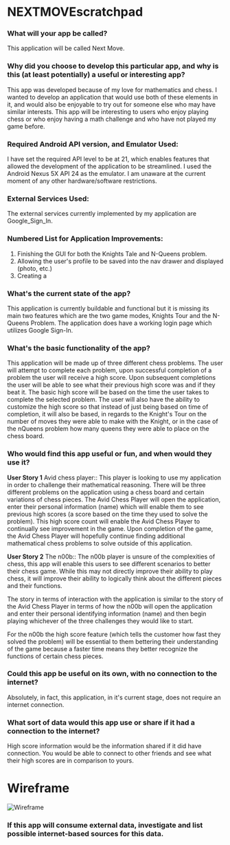 # NEXTMOVEscratchpad

### What will your app be called?

This application will be called Next Move.

### Why did you choose to develop this particular app, and why is this (at least potentially) a useful or interesting app?

This app was developed because of my love for mathematics and chess. I wanted to develop an application that would use both of these elements in it, and would also be enjoyable to try out for someone else who may have similar interests. This app will be interesting to users who enjoy playing chess or who enjoy having a math challenge and who have not played my game before. 

### Required Android API version, and Emulator Used:

I have set the required API level to be at 21, which enables features that allowed the development of the application to be streamlined. I used the Android Nexus 5X API 24 as the emulator. I am unaware at the current moment of any other hardware/software restrictions. 

### External Services Used:

The external services currently implemented by my application are Google_Sign_In. 

### Numbered List for Application Improvements:

1. Finishing the GUI for both the Knights Tale and N-Queens problem.
2. Allowing the user's profile to be saved into the nav drawer and displayed (photo, etc.)
3. Creating a 


### What's the current state of the app?

This application is currently buildable and functional but it is missing its main two features which are the two game modes, Knights Tour and the N-Queens Problem. The application does have a working login page which utilizes Google Sign-In.

### What's the basic functionality of the app?

This application will be made up of three different chess problems. The user will attempt to complete each problem, upon successful completion of a problem the user will receive a high score. Upon subsequent completions the user will be able to see what their previous high score was and if they beat it. The basic high score will be based on the time the user takes to complete the selected problem. The user will also have the ability to customize the high score so that instead of just being based on time of completion, it will also be based, in regards to the Knight's Tour on the number of moves they were able to make with the Knight, or in the case of the nQueens problem how many queens they were able to place on the chess board. 

### Who would find this app useful or fun, and when would they use it?

**User Story 1**
Avid chess player:: This player is looking to use my application in order to challenge their mathematical reasoning. There will be three different problems on the application using a chess board and certain variations of chess pieces. 
The Avid Chess Player will open the application, enter their personal information (name) which will enable them to see previous high scores (a score based on the time they used to solve the problem). This high score count will enable the Avid Chess Player to continually see improvement in the game. 
Upon completion of the game, the Avid Chess Player will hopefully continue finding additional mathematical chess problems to solve outside of this application. 

**User Story 2**
The n00b:: The n00b player is unsure of the complexities of chess, this app will enable this users to see different scenarios to better their chess game. While this may not directly improve their ability to play chess, it will improve their ability to logically think about the different pieces and their functions. 

The story in terms of interaction with the application is similar to the story of the Avid Chess Player in terms of how the n00b will open the application and enter their personal identifying information (name) and then begin playing whichever of the three challenges they would like to start. 

For the n00b the high score feature (which tells the customer how fast they solved the problem) will be essential to them bettering their understanding of the game because a faster time means they better recognize the functions of certain chess pieces. 

### Could this app be useful on its own, with no connection to the internet?

Absolutely, in fact, this application, in it's current stage, does not require an internet connection. 

### What sort of data would this app use or share if it had a connection to the internet?

High score information would be the information shared if it did have connection. You would be able to connect to other friends and see what their high scores are in comparison to yours. 

# Wireframe

![Wireframe](WireFrame_Next_Move)


### If this app will consume external data, investigate and list possible internet-based sources for this data.

